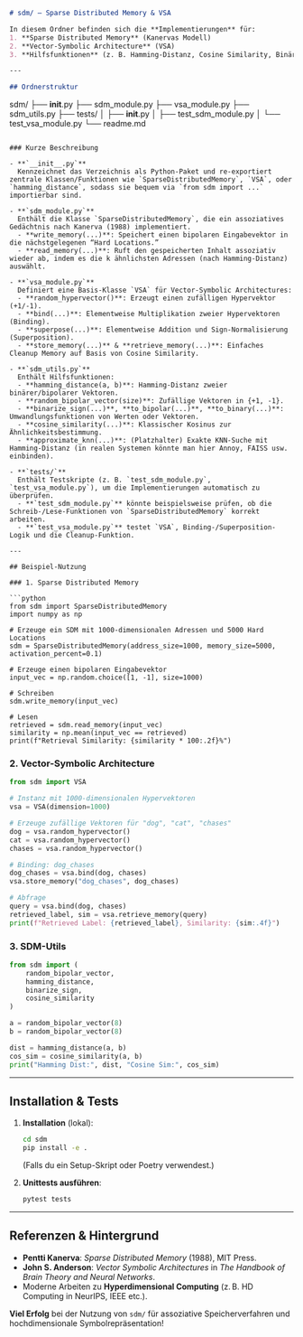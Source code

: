 ```markdown
# sdm/ — Sparse Distributed Memory & VSA

In diesem Ordner befinden sich die **Implementierungen** für:
1. **Sparse Distributed Memory** (Kanervas Modell)  
2. **Vector-Symbolic Architecture** (VSA)  
3. **Hilfsfunktionen** (z. B. Hamming-Distanz, Cosine Similarity, Binär-/Bipolar-Konvertierungen)

---

## Ordnerstruktur

```
sdm/
├── __init__.py
├── sdm_module.py
├── vsa_module.py
├── sdm_utils.py
├── tests/
│   ├── __init__.py
│   ├── test_sdm_module.py
│   └── test_vsa_module.py
└── readme.md
```

### Kurze Beschreibung

- **`__init__.py`**  
  Kennzeichnet das Verzeichnis als Python-Paket und re-exportiert zentrale Klassen/Funktionen wie `SparseDistributedMemory`, `VSA`, oder `hamming_distance`, sodass sie bequem via `from sdm import ...` importierbar sind.

- **`sdm_module.py`**  
  Enthält die Klasse `SparseDistributedMemory`, die ein assoziatives Gedächtnis nach Kanerva (1988) implementiert.  
  - **write_memory(...)**: Speichert einen bipolaren Eingabevektor in die nächstgelegenen “Hard Locations.”  
  - **read_memory(...)**: Ruft den gespeicherten Inhalt assoziativ wieder ab, indem es die k ähnlichsten Adressen (nach Hamming-Distanz) auswählt.  

- **`vsa_module.py`**  
  Definiert eine Basis-Klasse `VSA` für Vector-Symbolic Architectures:  
  - **random_hypervector()**: Erzeugt einen zufälligen Hypervektor (+1/-1).  
  - **bind(...)**: Elementweise Multiplikation zweier Hypervektoren (Binding).  
  - **superpose(...)**: Elementweise Addition und Sign-Normalisierung (Superposition).  
  - **store_memory(...)** & **retrieve_memory(...)**: Einfaches Cleanup Memory auf Basis von Cosine Similarity.  

- **`sdm_utils.py`**  
  Enthält Hilfsfunktionen:  
  - **hamming_distance(a, b)**: Hamming-Distanz zweier binärer/bipolarer Vektoren.  
  - **random_bipolar_vector(size)**: Zufällige Vektoren in {+1, -1}.  
  - **binarize_sign(...)**, **to_bipolar(...)**, **to_binary(...)**: Umwandlungsfunktionen von Werten oder Vektoren.  
  - **cosine_similarity(...)**: Klassischer Kosinus zur Ähnlichkeitsbestimmung.  
  - **approximate_knn(...)**: (Platzhalter) Exakte KNN-Suche mit Hamming-Distanz (in realen Systemen könnte man hier Annoy, FAISS usw. einbinden).  

- **`tests/`**  
  Enthält Testskripte (z. B. `test_sdm_module.py`, `test_vsa_module.py`), um die Implementierungen automatisch zu überprüfen.  
  - **`test_sdm_module.py`** könnte beispielsweise prüfen, ob die Schreib-/Lese-Funktionen von `SparseDistributedMemory` korrekt arbeiten.  
  - **`test_vsa_module.py`** testet `VSA`, Binding-/Superposition-Logik und die Cleanup-Funktion.

---

## Beispiel-Nutzung

### 1. Sparse Distributed Memory

```python
from sdm import SparseDistributedMemory
import numpy as np

# Erzeuge ein SDM mit 1000-dimensionalen Adressen und 5000 Hard Locations
sdm = SparseDistributedMemory(address_size=1000, memory_size=5000, activation_percent=0.1)

# Erzeuge einen bipolaren Eingabevektor
input_vec = np.random.choice([1, -1], size=1000)

# Schreiben
sdm.write_memory(input_vec)

# Lesen
retrieved = sdm.read_memory(input_vec)
similarity = np.mean(input_vec == retrieved)
print(f"Retrieval Similarity: {similarity * 100:.2f}%")
```

### 2. Vector-Symbolic Architecture

```python
from sdm import VSA

# Instanz mit 1000-dimensionalen Hypervektoren
vsa = VSA(dimension=1000)

# Erzeuge zufällige Vektoren für "dog", "cat", "chases"
dog = vsa.random_hypervector()
cat = vsa.random_hypervector()
chases = vsa.random_hypervector()

# Binding: dog_chases
dog_chases = vsa.bind(dog, chases)
vsa.store_memory("dog_chases", dog_chases)

# Abfrage
query = vsa.bind(dog, chases)
retrieved_label, sim = vsa.retrieve_memory(query)
print(f"Retrieved Label: {retrieved_label}, Similarity: {sim:.4f}")
```

### 3. SDM-Utils

```python
from sdm import (
    random_bipolar_vector,
    hamming_distance,
    binarize_sign,
    cosine_similarity
)

a = random_bipolar_vector(8)
b = random_bipolar_vector(8)

dist = hamming_distance(a, b)
cos_sim = cosine_similarity(a, b)
print("Hamming Dist:", dist, "Cosine Sim:", cos_sim)
```

---

## Installation & Tests

1. **Installation** (lokal):
   ```bash
   cd sdm
   pip install -e .
   ```
   (Falls du ein Setup-Skript oder Poetry verwendest.)

2. **Unittests ausführen**:
   ```bash
   pytest tests
   ```

---

## Referenzen & Hintergrund

- **Pentti Kanerva**: *Sparse Distributed Memory* (1988), MIT Press.  
- **John S. Anderson**: *Vector Symbolic Architectures* in *The Handbook of Brain Theory and Neural Networks*.  
- Moderne Arbeiten zu **Hyperdimensional Computing** (z. B. HD Computing in NeurIPS, IEEE etc.).

**Viel Erfolg** bei der Nutzung von `sdm/` für assoziative Speicherverfahren und hochdimensionale Symbolrepräsentation! 
```